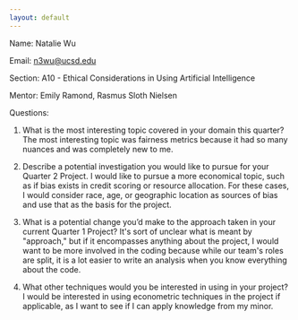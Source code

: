 ```yaml
---
layout: default
---
```

Name: Natalie Wu

Email: n3wu@ucsd.edu

Section: A10 - Ethical Considerations in Using Artificial Intelligence

Mentor: Emily Ramond, Rasmus Sloth Nielsen

Questions:
1. What is the most interesting topic covered in your domain this quarter?
The most interesting topic was fairness metrics because it had so many nuances and was completely new to me.

2. Describe a potential investigation you would like to pursue for your Quarter 2 Project.
I would like to pursue a more economical topic, such as if bias exists in credit scoring or resource allocation. For these cases, I would consider race, age, or geographic location as sources of bias and use that as the basis for the project.

3. What is a potential change you’d make to the approach taken in your current Quarter 1 Project?
It's sort of unclear what is meant by "approach," but if it encompasses anything about the project, I would want to be more involved in the coding because while our team's roles are split, it is a lot easier to write an analysis when you know everything about the code.

4. What other techniques would you be interested in using in your project?
I would be interested in using econometric techniques in the project if applicable, as I want to see if I can apply knowledge from my minor.

